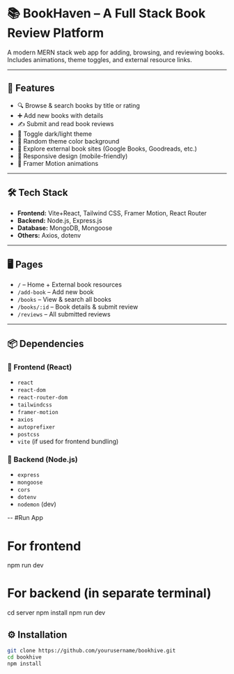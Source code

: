 # 📚 BookHaven – A Full Stack Book Review Platform

A modern MERN stack web app for adding, browsing, and reviewing books. Includes animations, theme toggles, and external resource links.

---

## 🚀 Features

- 🔍 Browse & search books by title or rating
- ➕ Add new books with details
- ✍️ Submit and read book reviews
- 🌙 Toggle dark/light theme
- 🌈 Random theme color background
- 🔗 Explore external book sites (Google Books, Goodreads, etc.)
- 📱 Responsive design (mobile-friendly)
- 🎨 Framer Motion animations

---

## 🛠️ Tech Stack

- **Frontend:** Vite+React, Tailwind CSS, Framer Motion, React Router
- **Backend:** Node.js, Express.js
- **Database:** MongoDB, Mongoose
- **Others:** Axios, dotenv

---

## 🖥️ Pages

- `/` – Home + External book resources
- `/add-book` – Add new book
- `/books` – View & search all books
- `/books/:id` – Book details & submit review
- `/reviews` – All submitted reviews

---

## 📦 Dependencies

### 🔹 Frontend (React)
- `react`
- `react-dom`
- `react-router-dom`
- `tailwindcss`
- `framer-motion`
- `axios`
- `autoprefixer`
- `postcss`
- `vite` (if used for frontend bundling)

### 🔹 Backend (Node.js)
- `express`
- `mongoose`
- `cors`
- `dotenv`
- `nodemon` (dev)



--
#Run App

# For frontend
npm run dev

# For backend (in separate terminal)
cd server
npm install
npm run dev


## ⚙️ Installation

```bash
git clone https://github.com/yourusername/bookhive.git
cd bookhive
npm install
